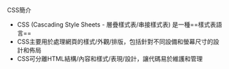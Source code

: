 CSS簡介
- CSS (Cascading Style Sheets - 層疊樣式表/串接樣式表) 是一種==樣式表語言==
- CSS主要用於處理網頁的樣式/外觀/排版，包括針對不同設備和螢幕尺寸的設計和佈局
- CSS可分離HTML結構/內容和樣式/表現/設計，讓代碼易於維護和管理